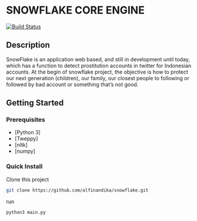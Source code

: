 # SNOWFLAKE CORE ENGINE

<p>
  <a href="https://travis-ci.org/gojek/proctor"><img src="https://travis-ci.org/gojek/proctor.svg?branch=master" alt="Build Status"></img></a>
</p>

## Description
SnowFlake is an application web based, and still in development until today, which has a function to detect prostitution accounts in twitter for Indonesian accounts. At the begin of snowflake project, the objective is how to protect our next generation (children), our family, our closest people to following or followed by bad account or something that’s not good.

## Getting Started

### Prerequisites

- [Python 3]
- [Tweppy]
- [nltk]
- [numpy]

### Quick Install

Clone this project

```bash
git clone https://github.com/alfinandika/snowflake.git
```

run
```bash
python3 main.py
```